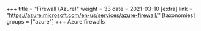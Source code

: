 +++
title = "Firewall (Azure)"
weight = 33
date = 2021-03-10
[extra]
link = "https://azure.microsoft.com/en-us/services/azure-firewall/"
[taxonomies]
groups = ["azure"]
+++
Azure firewalls

